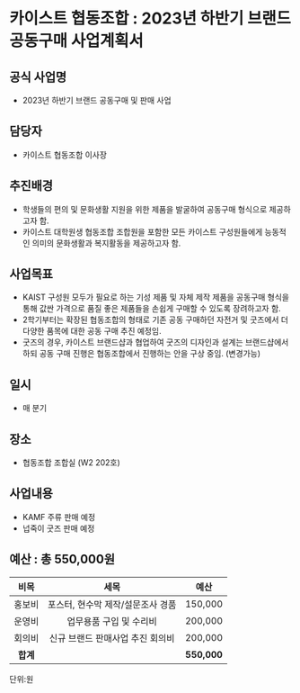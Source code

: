 카이스트 협동조합 : 2023년 하반기 브랜드 공동구매 사업계획서
======

## 공식 사업명
- 2023년 하반기 브랜드 공동구매 및 판매 사업

## 담당자
- 카이스트 협동조합 이사장

## 추진배경
- 학생들의 편의 및 문화생활 지원을 위한 제품을 발굴하여 공동구매 형식으로 제공하고자 함.
- 카이스트 대학원생 협동조합 조합원을 포함한 모든 카이스트 구성원들에게 능동적인 의미의 문화생활과 복지활동을 제공하고자 함. 

## 사업목표 
- KAIST 구성원 모두가 필요로 하는 기성 제품 및 자체 제작 제품을 공동구매 형식을 통해 값싼 가격으로 품질 좋은 제품들을 손쉽게 구매할 수 있도록 장려하고자 함. 
- 2학기부터는 확장된 협동조합의 형태로 기존 공동 구매하던 자전거 및 굿즈에서 더 다양한 품목에 대한 공동 구매 추진 예정임.
- 굿즈의 경우, 카이스트 브랜드샵과 협업하여 굿즈의 디자인과 설계는 브랜드샵에서 하되 공동 구매 진행은 협동조합에서 진행하는 안을 구상 중임. (변경가능)
  
## 일시
- 매 분기

## 장소
- 협동조합 조합실 (W2 202호)

## 사업내용
- KAMF 주류 판매 예정
- 넙죽이 굿즈 판매 예정

## 예산 : 총 550,000원 
                                                                         
|  **비목** |   **세목**   | **예산** |
|:---:|:---:|:---:|
| 홍보비 | 포스터, 현수막 제작/설문조사 경품 | 150,000 |
| 운영비 | 업무용품 구입 및 수리비 | 200,000 |
| 회의비 | 신규 브랜드 판매사업 추진 회의비 | 200,000 |
| **합계** |  | **550,000** |

단위:원
